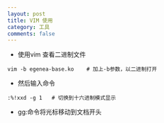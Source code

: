 ```yaml
---
layout: post
title: VIM 使用
category: 工具
comments: false
---
```



* 使用vim 查看二进制文件 

```	
vim -b egenea-base.ko    # 加上-b参数，以二进制打开

```

* 然后输入命令 

```
:%!xxd -g 1   # 切换到十六进制模式显示

```

* gg:命令将光标移动到文档开头